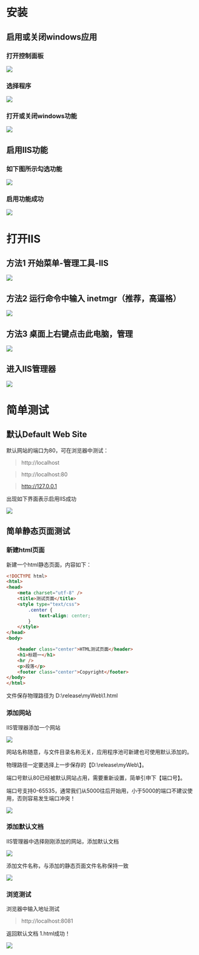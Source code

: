 # 安装
## 启用或关闭windows应用

### 打开控制面板

![](../assets/iis/1.png) 

### 选择程序

![](../assets/iis/2.png)

### 打开或关闭windows功能

![](../assets/iis/3.png)

## 启用IIS功能

### 如下图所示勾选功能

![](../assets/iis/4.png)

### 启用功能成功

![](../assets/iis/5.png)

# 打开IIS

## 方法1 开始菜单-管理工具-IIS

![](../assets/iis/6.png)

## 方法2 运行命令中输入 inetmgr（推荐，高逼格）

![](../assets/iis/7.png)

## 方法3 桌面上右键点击此电脑，管理

![](../assets/iis/8.png)

## 进入IIS管理器

![](../assets/iis/9.png)

# 简单测试

## 默认Default Web Site

默认网站的端口为80，可在浏览器中测试：
>http://localhost

>http://localhost:80

>http://127.0.0.1

出现如下界面表示启用IIS成功

![](../assets/iis/10.png)

## 简单静态页面测试

### 新建html页面
新建一个html静态页面，内容如下：
``` html
<!DOCTYPE html>
<html>
<head>
    <meta charset="utf-8" />
    <title>测试页面</title>
    <style type="text/css">
        .center {
            text-align: center;
        }
    </style>
</head>
<body>

    <header class="center">HTML测试页面</header>
    <h1>标题一</h1>
    <hr />
    <p>段落</p>
    <footer class="center">Copyright</footer>
</body>
</html>

```

文件保存物理路径为 D:\release\myWeb\1.html

### 添加网站

IIS管理器添加一个网站

![](../assets/iis/11.png)

网站名称随意，与文件目录名称无关，应用程序池可新建也可使用默认添加的。

物理路径一定要选择上一步保存的【D:\release\myWeb\】。

端口号默认80已经被默认网站占用，需要重新设置，简单引申下【端口号】。

端口号支持0-65535，通常我们从5000往后开始用，小于5000的端口不建议使用，否则容易发生端口冲突！

![](../assets/iis/12.png)

### 添加默认文档

IIS管理器中选择刚刚添加的网站，添加默认文档

![](../assets/iis/13.png)

添加文件名称，与添加的静态页面文件名称保持一致

![](../assets/iis/14.png)

### 浏览测试

浏览器中输入地址测试

>http://localhost:8081

返回默认文档 1.html成功！

![](../assets/iis/15.png)

